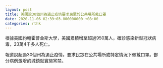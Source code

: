 ```yaml
---
layout: post
title: 美國逾30個州為遏止疫情要求民眾於公共場所戴口罩
date: 2020-11-06 02:39:03.000000000 +08:00
categories: rthk
---
```


根據美國約翰霍普金斯大學，美國累積增至超過950萬人，確診感染新型冠狀病毒，23萬4千多人死亡。

報道說超過30個州為遏止疫情，要求民眾在公共場所或特定情況下佩戴口罩。部分病例激增的城鎮就實施宵禁。
